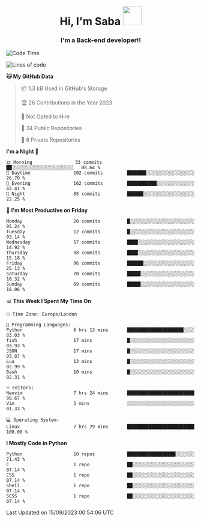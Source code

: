 <h1 align="center">Hi, I'm Saba <img src="https://media.giphy.com/media/EdB2g3VFDoKs57oe1w/giphy.gif" width="50"></h1>
<h3 align="center">I'm a Back-end developer!!</h3>

<!--START_SECTION:waka-->
![Code Time](http://img.shields.io/badge/Code%20Time-775%20hrs%2055%20mins-blue)

![Lines of code](https://img.shields.io/badge/From%20Hello%20World%20I%27ve%20Written-51.8%20thousand%20lines%20of%20code-blue)

**🐱 My GitHub Data** 

> 📦 1.3 kB Used in GitHub's Storage 
 > 
> 🏆 26 Contributions in the Year 2023
 > 
> 🚫 Not Opted to Hire
 > 
> 📜 34 Public Repositories 
 > 
> 🔑 6 Private Repositories 
 > 
**I'm a Night 🦉** 

```text
🌞 Morning                33 commits          ██░░░░░░░░░░░░░░░░░░░░░░░   08.64 % 
🌆 Daytime                102 commits         ███████░░░░░░░░░░░░░░░░░░   26.70 % 
🌃 Evening                162 commits         ███████████░░░░░░░░░░░░░░   42.41 % 
🌙 Night                  85 commits          ██████░░░░░░░░░░░░░░░░░░░   22.25 % 
```
📅 **I'm Most Productive on Friday** 

```text
Monday                   20 commits          █░░░░░░░░░░░░░░░░░░░░░░░░   05.24 % 
Tuesday                  12 commits          █░░░░░░░░░░░░░░░░░░░░░░░░   03.14 % 
Wednesday                57 commits          ████░░░░░░░░░░░░░░░░░░░░░   14.92 % 
Thursday                 58 commits          ████░░░░░░░░░░░░░░░░░░░░░   15.18 % 
Friday                   96 commits          ██████░░░░░░░░░░░░░░░░░░░   25.13 % 
Saturday                 70 commits          █████░░░░░░░░░░░░░░░░░░░░   18.32 % 
Sunday                   69 commits          █████░░░░░░░░░░░░░░░░░░░░   18.06 % 
```


📊 **This Week I Spent My Time On** 

```text
🕑︎ Time Zone: Europe/London

💬 Programming Languages: 
Python                   6 hrs 13 mins       █████████████████████░░░░   83.03 % 
fish                     17 mins             █░░░░░░░░░░░░░░░░░░░░░░░░   03.93 % 
JSON                     17 mins             █░░░░░░░░░░░░░░░░░░░░░░░░   03.87 % 
Lua                      13 mins             █░░░░░░░░░░░░░░░░░░░░░░░░   02.99 % 
Bash                     10 mins             █░░░░░░░░░░░░░░░░░░░░░░░░   02.31 % 

🔥 Editors: 
Neovim                   7 hrs 24 mins       █████████████████████████   98.67 % 
Vim                      5 mins              ░░░░░░░░░░░░░░░░░░░░░░░░░   01.33 % 

💻 Operating System: 
Linux                    7 hrs 29 mins       █████████████████████████   100.00 % 
```

**I Mostly Code in Python** 

```text
Python                   10 repos            ██████████████████░░░░░░░   71.43 % 
C                        1 repo              ██░░░░░░░░░░░░░░░░░░░░░░░   07.14 % 
CSS                      1 repo              ██░░░░░░░░░░░░░░░░░░░░░░░   07.14 % 
Shell                    1 repo              ██░░░░░░░░░░░░░░░░░░░░░░░   07.14 % 
SCSS                     1 repo              ██░░░░░░░░░░░░░░░░░░░░░░░   07.14 % 
```




 Last Updated on 15/09/2023 00:54:06 UTC
<!--END_SECTION:waka-->
